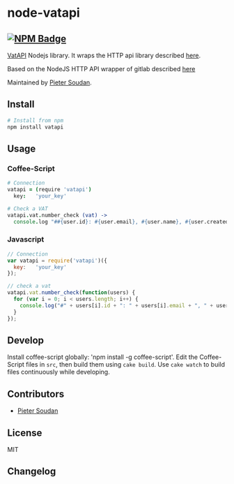 # node-vatapi

[![NPM Badge](https://nodei.co/npm/gitlab.png?downloads=true&stars=true)](https://npmjs.org/package/vatapi)
--

[VatAPI](https://vatapi.com/) Nodejs library.
It wraps the HTTP api library described [here](https://vatapi.com/console/#!/api/).

Based on the NodeJS HTTP API wrapper of gitlab described [here](https://github.com/node-gitlab/node-gitlab)

Maintained by [Pieter Soudan](https://github.com/Sewdn).


## Install

```bash
# Install from npm
npm install vatapi
```

## Usage

### Coffee-Script
```coffee
# Connection
vatapi = (require 'vatapi')
  key:   'your_key'

# Check a VAT
vatapi.vat.number_check (vat) ->
  console.log "##{user.id}: #{user.email}, #{user.name}, #{user.created_at}" for user in users
```

### Javascript
```javascript
// Connection
var vatapi = require('vatapi')({
  key:   'your_key'
});

// check a vat
vatapi.vat.number_check(function(users) {
  for (var i = 0; i < users.length; i++) {
    console.log("#" + users[i].id + ": " + users[i].email + ", " + users[i].name + ", " + users[i].created_at);
  }
});

```

## Develop

Install coffee-script globally: 'npm install -g coffee-script'.
Edit the Coffee-Script files in `src`, then build them using `cake build`.
Use `cake watch` to build files continuously while developing.

## Contributors

- [Pieter Soudan](https://github.com/Sewdn)

## License

MIT


## Changelog

